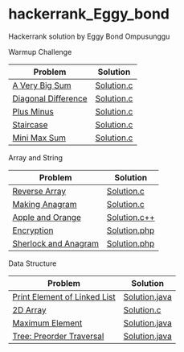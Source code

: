 # hackerrank_Eggy_bond
Hackerrank solution by Eggy Bond Ompusunggu 

Warmup Challenge

| Problem  | Solution |
| ------------- | ------------- |
| [A Very Big Sum](https://www.hackerrank.com/challenges/a-very-big-sum/problem) | [Solution.c](https://github.com/EggyBond/hackerrank_Eggy_bond/blob/master/Hackerrank%20Project/A_Very_Big_Sum.c)  |
| [Diagonal Difference](https://www.hackerrank.com/challenges/diagonal-difference/problem)  | [Solution.c](https://github.com/EggyBond/hackerrank_Eggy_bond/blob/master/Hackerrank%20Project/Diagonal_Difference.c)  |
| [Plus Minus](https://www.hackerrank.com/challenges/plus-minus/problem)  | [Solution.c](https://github.com/EggyBond/hackerrank_Eggy_bond/blob/master/Hackerrank%20Project/Plus_Minus.c)  |
| [Staircase](https://www.hackerrank.com/challenges/staircase/problem)  | [Solution.c](https://github.com/EggyBond/hackerrank_Eggy_bond/blob/master/Hackerrank%20Project/Staircase.c)  |
| [Mini Max Sum](https://www.hackerrank.com/challenges/mini-max-sum/problem)  | [Solution.c](https://github.com/EggyBond/hackerrank_Eggy_bond/blob/master/Hackerrank%20Project/Mini_max_sum.c)  |


Array and String

| Problem  | Solution |
| ------------- | ------------- |
| [Reverse Array](https://www.hackerrank.com/challenges/reverse-array-c/problem ) | [Solution.c](https://github.com/EggyBond/hackerrank_Eggy_bond/blob/master/Hackerrank%20Project/Array_Reversal.c)  |
| [Making Anagram](https://www.hackerrank.com/challenges/ctci-making-anagrams/problem)  | [Solution.c](https://github.com/EggyBond/hackerrank_Eggy_bond/blob/master/Hackerrank%20Project/Make_Anagram.c)  |
| [Apple and Orange](https://www.hackerrank.com/challenges/apple-and-orange/problem)  | [Solution.c++](https://github.com/EggyBond/hackerrank_Eggy_bond/blob/master/Hackerrank%20Project/Apple_and_Orange.c++)  |
| [Encryption](https://www.hackerrank.com/challenges/encryption/problem)  | [Solution.php](https://github.com/EggyBond/hackerrank_Eggy_bond/blob/master/Hackerrank%20Project/Encryption.php)  |
| [Sherlock and Anagram](https://www.hackerrank.com/challenges/sherlock-and-anagrams/problem)  | [Solution.php](https://github.com/EggyBond/hackerrank_Eggy_bond/blob/master/Hackerrank%20Project/Sherlock_and_Anagram.php)  |

Data Structure

| Problem  | Solution |
| ------------- | ------------- |
| [Print Element of Linked List](https://www.hackerrank.com/challenges/print-the-elements-of-a-linked-list/problem) | [Solution.java](https://github.com/EggyBond/hackerrank_Eggy_bond/blob/master/Hackerrank%20Project/Print_the_Element_of_Linked_List.java)  |
| [2D Array](https://www.hackerrank.com/challenges/2d-array/problem)  | [Solution.c](https://github.com/EggyBond/hackerrank_Eggy_bond/blob/master/Hackerrank%20Project/2D_Array_DS.c)  |
| [Maximum Element](https://www.hackerrank.com/challenges/maximum-element/problem)  | [Solution.java](https://github.com/EggyBond/hackerrank_Eggy_bond/blob/master/Hackerrank%20Project/maximum_element.java)  |
| [Tree: Preorder Traversal](https://www.hackerrank.com/challenges/tree-preorder-traversal/problem)  | [Solution.java](https://github.com/EggyBond/hackerrank_Eggy_bond/blob/master/Hackerrank%20Project/Preorder_Traversal.java)  |
